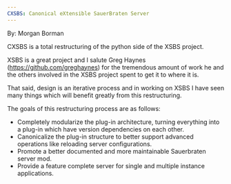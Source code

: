 ```yaml
---
CXSBS: Canonical eXtensible SauerBraten Server
---
```

By: Morgan Borman

CXSBS is a total restructuring of the python side of the XSBS project.

XSBS is a great project and I salute Greg Haynes (https://github.com/greghaynes) for the tremendous amount of work he and the others involved in the XSBS project spent to get it to where it is.

That said, design is an iterative process and in working on XSBS I have seen many things which will benefit greatly from this restructuring.

The goals of this restructuring process are as follows:

* Completely modularize the plug-in architecture, turning everything into a plug-in which have version dependencies on each other.
* Canonicalize the plug-in structure to better support advanced operations like reloading server configurations.
* Promote a better documented and more maintainable Sauerbraten server mod.
* Provide a feature complete server for single and multiple instance applications.